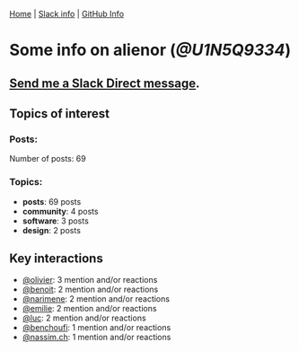 [Home](https://kelu124.github.io/echommunity/) | [Slack info](https://kelu124.github.io/echommunity/) | [GitHub Info](https://kelu124.github.io/echommunity/github.html)

# Some info on __alienor__ (_@U1N5Q9334_)


## [Send me a Slack Direct message](https://echopen.slack.com/messages/@alienor/).

## Topics of interest

### Posts: 

Number of posts: 69

### Topics:

* __posts__: 69 posts
* __community__: 4 posts
* __software__: 3 posts
* __design__: 2 posts

## Key interactions 

* [@olivier](./U04DFTZ7D.md): 3 mention and/or reactions
* [@benoit](./U0GMX7QUB.md): 2 mention and/or reactions
* [@narimene](./U1NTT0ZPH.md): 2 mention and/or reactions
* [@emilie](./U0FN1B8KD.md): 2 mention and/or reactions
* [@luc](./U0AAL4W13.md): 2 mention and/or reactions
* [@benchoufi](./U0B47KC3S.md): 1 mention and/or reactions
* [@nassim.ch](./U1NM17NHF.md): 1 mention and/or reactions
